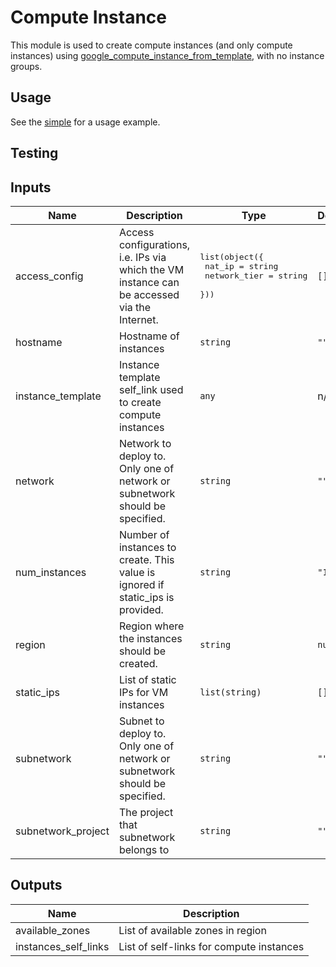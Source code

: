 # Compute Instance

This module is used to create compute instances (and only compute instances) using
[google_compute_instance_from_template](https://www.terraform.io/docs/providers/google/r/compute_instance_from_template.html), with no instance groups.

## Usage

See the [simple](https://github.com/terraform-google-modules/terraform-google-vm/tree/master/examples/compute_instance/simple) for a usage example.

## Testing


<!-- BEGINNING OF PRE-COMMIT-TERRAFORM DOCS HOOK -->
## Inputs

| Name | Description | Type | Default | Required |
|------|-------------|------|---------|:--------:|
| access\_config | Access configurations, i.e. IPs via which the VM instance can be accessed via the Internet. | <pre>list(object({<br>    nat_ip       = string<br>    network_tier = string<br>  }))</pre> | `[]` | no |
| hostname | Hostname of instances | `string` | `""` | no |
| instance\_template | Instance template self\_link used to create compute instances | `any` | n/a | yes |
| network | Network to deploy to. Only one of network or subnetwork should be specified. | `string` | `""` | no |
| num\_instances | Number of instances to create. This value is ignored if static\_ips is provided. | `string` | `"1"` | no |
| region | Region where the instances should be created. | `string` | `null` | no |
| static\_ips | List of static IPs for VM instances | `list(string)` | `[]` | no |
| subnetwork | Subnet to deploy to. Only one of network or subnetwork should be specified. | `string` | `""` | no |
| subnetwork\_project | The project that subnetwork belongs to | `string` | `""` | no |

## Outputs

| Name | Description |
|------|-------------|
| available\_zones | List of available zones in region |
| instances\_self\_links | List of self-links for compute instances |

<!-- END OF PRE-COMMIT-TERRAFORM DOCS HOOK -->
